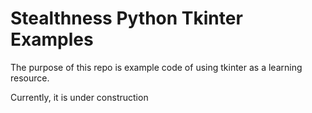 # Stealthness Python Tkinter Examples

The purpose of this repo is example code of using tkinter as a learning resource.

Currently, it is under construction

